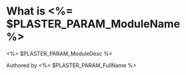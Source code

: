 # What is <%= $PLASTER_PARAM_ModuleName %>

<%= $PLASTER_PARAM_ModuleDesc %>

Authored by <%= $PLASTER_PARAM_FullName %>
